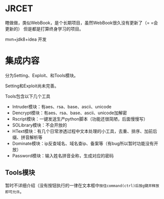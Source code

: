 # JRCET
瞎做做，类似WebBook，是个长期项目，虽然WebBook很久没有更新了（= =会更新的）
但是都是打算终身学习的项目。

mvn+jdk8+idea 开发

# 集成内容

分为Setting、Exploit、和Tools模块。

Setting和Exploit尚未完善。

Tools包含以下几个工具
- Intruder模块：有aes、rsa、base、ascii、unicode
- Dencrypt模块：有aes、rsa、base、ascii、unicode加解密
- Rscript模块：一键发送生产python脚本（功能还很简陋，后面慢慢写）
- SOLibrary模块：不会开放的
- HText模块：有几个日常渗透过程中文本处理的小工具，去重、排序、加前后缀、拼音解析等
- Dominate模块：ip反查域名、域名查ip、备案等（有bug所以暂时功能没有开放）
- Password模块：输入姓名拼音全称，生成对应的密码

## Tools模块

暂时不详细介绍（没有按钮执行的一律在文本框中`按住command(ctrl)后按g键并释放即可允许`。
